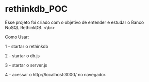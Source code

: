 # rethinkdb_POC

Esse projeto foi criado com o objetivo de entender e estudar o Banco NoSQL RethinkDB. <\br>

Como Usar: 

1 - startar o rethinkdb 

2 - startar o db.js 

3 - startar o server.js 

4 - acessar o http://localhost:3000/ no navegador.
